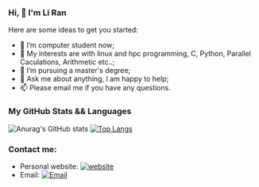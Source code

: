 ### Hi, 👋 I'm Li Ran

<!--
![Metrics](https://metrics.lecoq.io/thenicealex?template=classic&config.timezone=Asia%2FShanghai)

**thenicealex/thenicealex** is a ✨ _special_ ✨ repository because its `README.md` (this file) appears on your GitHub profile.
-->
Here are some ideas to get you started:

- 🔭 I’m computer student now;
- 🤔 My interests are with linux and hpc programming, C, Python, Parallel Caculations, Arithmetic etc..;
- 💼 I’m pursuing a master's degree;
- 💬 Ask me about anything, I am happy to help;
- 📫 Please email me if you have any questions.

### My GitHub Stats && Languages

![Anurag's GitHub stats](https://github-readme-stats.vercel.app/api?username=thenicealex&show_icons=true&bg_color=00000000)
[![Top Langs](https://github-readme-stats.vercel.app/api/top-langs/?username=thenicealex&layout=donut)](https://github.com/anuraghazra/github-readme-stats)



### Contact me:

- Personal website: [![website](https://img.shields.io/badge/-3693F3?style=flat-square&logo=icloud&logoColor=white)](https://www.thenicelee.top/)
- Email: [![Email](https://img.shields.io/badge/-D14836?style=flat-square&logo=gmail&logoColor=white)](mailto:1489198873@qq.com)
